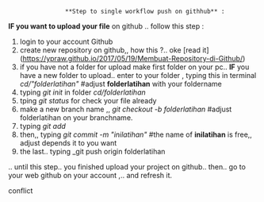 					**Step to single workflow push on githhub** : 

**IF you want to upload your file** on github .. follow this step :

1. login to your account Github
2. create new repository on github,, how this ?.. oke [read it] (https://ypraw.github.io/2017/05/19/Membuat-Repository-di-Github/)
3. if you have not a folder for upload make first folder on your pc.. **IF** you have a new folder to upload.. enter to your folder , typing this in terminal _cd/"folderlatihan"_  #adjust **folderlatihan** with your foldername
4. typing _git init_ in folder 
	_cd/folderlatihan_
5. tping _git status_ for check your file already
6. make a new branch name ,, _git checkout -b folderlatihan_  #adjust folderlatihan on your branchname.
7. typing _git add_
8. then,, typing _git commit -m "inilatihan"_ #the name of **inilatihan** is free,, adjust depends it to you want
9. the last.. typing _git push origin folderlatihan

.. until this step.. you finished upload your project on github.. 
then.. go to your web github on your account ,.. and refresh it.


conflict

